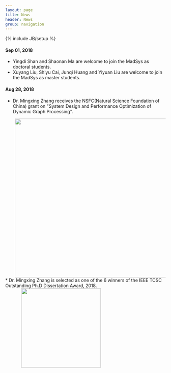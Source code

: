 ```yaml
---
layout: page
title: News
header: News
group: navigation
---
```

{% include JB/setup %}

#### Sep 01, 2018
* Yingdi Shan and Shaonan Ma are welcome to join the MadSys as doctoral students.
* Xuyang Liu, Shiyu Cai, Junqi Huang and Yiyuan Liu are welcome to join the MadSys as master students.



#### Aug 28, 2018
* Dr. Mingxing Zhang receives the NSFC(Natural Science Foundation of China) grant on &quot;System Design and Performance Optimization of Dynamic Graph Processing&quot;.
<div style="padding-left:30px"><img u="image" src="/~photos/img/news-1.jpg" style="width: 500px;" /></div>
* Dr. Mingxing Zhang is selected as one of the 6 winners of the IEEE TCSC Outstanding Ph.D Dissertation Award, 2018.
<div style="padding-left:50px"><img u="image" src="/~photos/img/news-2.jpg" style="width: 250px;" /></div>

